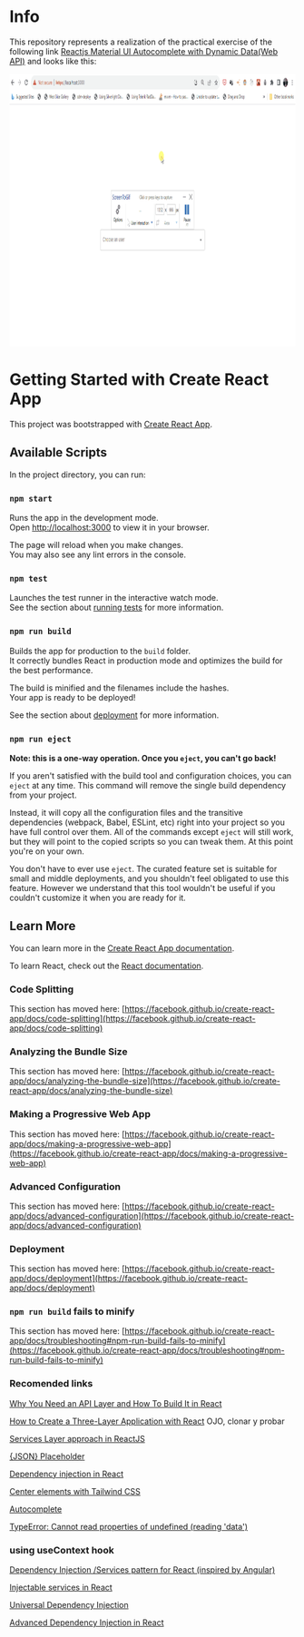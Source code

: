 # Info

This repository represents a realization of the practical exercise of the following link [Reactjs Material UI Autocomplete with Dynamic Data(Web API)](https://therichpost.com/reactjs-material-ui-autocomplete-with-dynamic-dataweb-api/) and looks like this:

<img src="images/Resume.gif" alt="Logo" width="840" height="480">

# Getting Started with Create React App

This project was bootstrapped with [Create React App](https://github.com/facebook/create-react-app).

## Available Scripts

In the project directory, you can run:

### `npm start`

Runs the app in the development mode.\
Open [http://localhost:3000](http://localhost:3000) to view it in your browser.

The page will reload when you make changes.\
You may also see any lint errors in the console.

### `npm test`

Launches the test runner in the interactive watch mode.\
See the section about [running tests](https://facebook.github.io/create-react-app/docs/running-tests) for more information.

### `npm run build`

Builds the app for production to the `build` folder.\
It correctly bundles React in production mode and optimizes the build for the best performance.

The build is minified and the filenames include the hashes.\
Your app is ready to be deployed!

See the section about [deployment](https://facebook.github.io/create-react-app/docs/deployment) for more information.

### `npm run eject`

**Note: this is a one-way operation. Once you `eject`, you can't go back!**

If you aren't satisfied with the build tool and configuration choices, you can `eject` at any time. This command will remove the single build dependency from your project.

Instead, it will copy all the configuration files and the transitive dependencies (webpack, Babel, ESLint, etc) right into your project so you have full control over them. All of the commands except `eject` will still work, but they will point to the copied scripts so you can tweak them. At this point you're on your own.

You don't have to ever use `eject`. The curated feature set is suitable for small and middle deployments, and you shouldn't feel obligated to use this feature. However we understand that this tool wouldn't be useful if you couldn't customize it when you are ready for it.

## Learn More

You can learn more in the [Create React App documentation](https://facebook.github.io/create-react-app/docs/getting-started).

To learn React, check out the [React documentation](https://reactjs.org/).

### Code Splitting

This section has moved here: [https://facebook.github.io/create-react-app/docs/code-splitting](https://facebook.github.io/create-react-app/docs/code-splitting)

### Analyzing the Bundle Size

This section has moved here: [https://facebook.github.io/create-react-app/docs/analyzing-the-bundle-size](https://facebook.github.io/create-react-app/docs/analyzing-the-bundle-size)

### Making a Progressive Web App

This section has moved here: [https://facebook.github.io/create-react-app/docs/making-a-progressive-web-app](https://facebook.github.io/create-react-app/docs/making-a-progressive-web-app)

### Advanced Configuration

This section has moved here: [https://facebook.github.io/create-react-app/docs/advanced-configuration](https://facebook.github.io/create-react-app/docs/advanced-configuration)

### Deployment

This section has moved here: [https://facebook.github.io/create-react-app/docs/deployment](https://facebook.github.io/create-react-app/docs/deployment)

### `npm run build` fails to minify

This section has moved here: [https://facebook.github.io/create-react-app/docs/troubleshooting#npm-run-build-fails-to-minify](https://facebook.github.io/create-react-app/docs/troubleshooting#npm-run-build-fails-to-minify)

### Recomended links

[Why You Need an API Layer and How To Build It in React](https://semaphoreci.com/blog/api-layer-react)

[How to Create a Three-Layer Application with React](https://medium.com/programming-essentials/how-to-create-a-three-layer-application-with-react-8621741baca0) OJO, clonar y probar

[Services Layer approach in ReactJS](https://dev.to/chema/services-layer-approach-in-reactjs-1eo2)

[{JSON} Placeholder](https://jsonplaceholder.typicode.com/)

[Dependency injection in React](https://itnext.io/dependency-injection-in-react-6fa51488509f)

[Center elements with Tailwind CSS](https://daily-dev-tips.com/posts/center-elements-with-tailwind-css/)

[Autocomplete](https://mui.com/material-ui/react-autocomplete/)

[TypeError: Cannot read properties of undefined (reading 'data')](https://github.com/axios/axios/issues/5655)

### using useContext hook

[Dependency Injection /Services pattern for React (inspired by Angular)](https://dev.to/dansolhan/simple-dependency-injection-functionality-for-react-518j)

[Injectable services in React](https://the-guild.dev/blog/injectable-services-in-react)

[Universal Dependency Injection](https://thomasburlesonia.medium.com/https-medium-com-thomasburlesonia-universal-dependency-injection-86a8c0881cbc)

[Advanced Dependency Injection in React](https://blog.bitsrc.io/advanced-dependency-injection-in-react-af962bb94d35)
